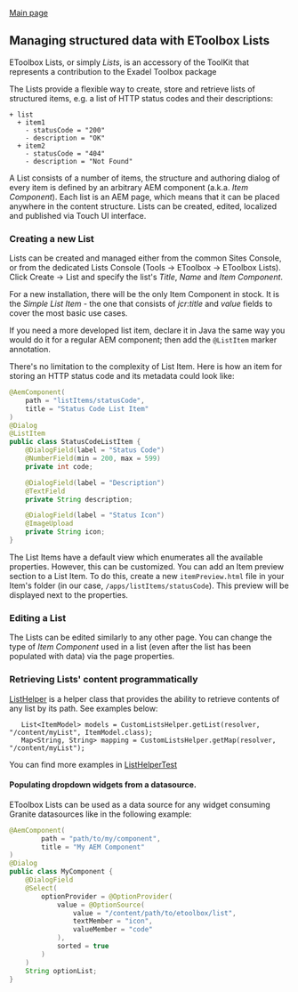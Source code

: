 [Main page](../../README.md)

## Managing structured data with EToolbox Lists

EToolbox Lists, or simply *Lists*, is an accessory of the ToolKit that represents a contribution to the Exadel Toolbox package

The Lists provide a flexible way to create, store and retrieve lists of structured items, e.g. a list of HTTP status codes and their descriptions:
```
+ list
  + item1
    - statusCode = "200"
    - description = "OK"
  + item2
    - statusCode = "404"
    - description = "Not Found"
```

A List consists of a number of items, the structure and authoring dialog of every item is defined by an arbitrary AEM component (a.k.a. *Item Component*).
Each list is an AEM page, which means that it can be placed anywhere in the content structure. Lists can be created, edited, localized and published via Touch UI interface.

### Creating a new List

Lists can be created and managed either from the common Sites Console, or from the dedicated Lists Console (Tools -> EToolbox -> EToolbox Lists). Click Create -> List and specify the list's *Title*, *Name* and *Item Component*.

For a new installation, there will be the only Item Component in stock. It is the *Simple List Item* - the one that consists of *jcr:title* and *value* fields to cover the most basic use cases.

If you need a more developed list item, declare it in Java the same way you would do it for a regular AEM component; then add the `@ListItem` marker annotation.

There's no limitation to the complexity of List Item. Here is how an item for storing an HTTP status code and its metadata could look like:

```java
@AemComponent(
    path = "listItems/statusCode",
    title = "Status Code List Item"
)
@Dialog
@ListItem
public class StatusCodeListItem {
    @DialogField(label = "Status Code")
    @NumberField(min = 200, max = 599)
    private int code;

    @DialogField(label = "Description")
    @TextField
    private String description;

    @DialogField(label = "Status Icon")
    @ImageUpload
    private String icon;
}
```
The List Items have a default view which enumerates all the available properties. However, this can be customized. You can add an Item preview section to a List Item. To do this, create a new `itemPreview.html` file in your Item's folder (in our case, `/apps/listItems/statusCode`). This preview will be displayed next to the properties.

### Editing a List

The Lists can be edited similarly to any other page. You can change the type of *Item Component* used in a list (even after the list has been populated with data) via the page properties.

### Retrieving Lists' content programmatically

[ListHelper](../../core/src/main/java/com/exadel/aem/toolkit/core/lists/utils/ListHelper.java) is a helper class that provides the ability to retrieve contents of any list by its path. See examples below:
```
   List<ItemModel> models = CustomListsHelper.getList(resolver, "/content/myList", ItemModel.class);
   Map<String, String> mapping = CustomListsHelper.getMap(resolver, "/content/myList");
```
You can find more examples in [ListHelperTest](../../core/src/test/java/com/exadel/aem/toolkit/core/lists/utils/ListHelperTest.java)

#### Populating dropdown widgets from a datasource.
EToolbox Lists can be used as a data source for any widget consuming Granite datasources like in the following example:

```java
@AemComponent(
        path = "path/to/my/component",
        title = "My AEM Component"
)
@Dialog
public class MyComponent {
    @DialogField
    @Select(
        optionProvider = @OptionProvider(
            value = @OptionSource(
                value = "/content/path/to/etoolbox/list",
                textMember = "icon",
                valueMember = "code"
            ),
            sorted = true
        )
    )
    String optionList;
}
```

